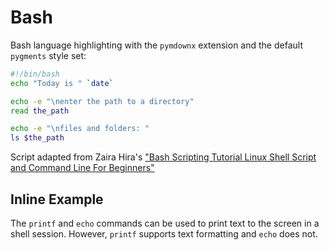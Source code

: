# Bash

Bash language highlighting with the `pymdownx` extension and the default `pygments` style set:

```bash
#!/bin/bash
echo "Today is " `date`

echo -e "\nenter the path to a directory"
read the_path

echo -e "\nfiles and folders: "
ls $the_path
```

Script adapted from Zaira Hira's ["Bash Scripting Tutorial Linux Shell Script and Command Line For Beginners"](https://www.freecodecamp.org/news/bash-scripting-tutorial-linux-shell-script-and-command-line-for-beginners/)

## Inline Example

The ```printf``` and ```echo``` commands can be used to print text to the screen in a shell session.  However, `printf` supports text formatting and `echo` does not.

